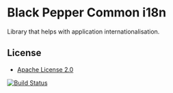 Black Pepper Common i18n
========================

Library that helps with application internationalisation.

License
-------

* [Apache License 2.0](http://www.apache.org/licenses/LICENSE-2.0.html)

[![Build Status](https://travis-ci.org/BlackPepperSoftware/bp-common-i18n.svg?branch=master)](https://travis-ci.org/BlackPepperSoftware/bp-common-i18n)
